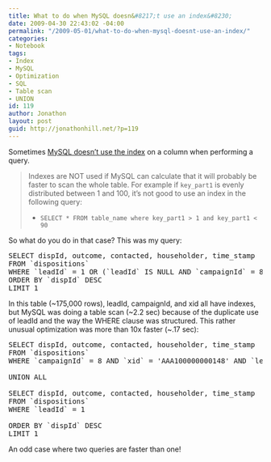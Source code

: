 ```yaml
---
title: What to do when MySQL doesn&#8217;t use an index&#8230;
date: 2009-04-30 22:43:02 -04:00
permalink: "/2009-05-01/what-to-do-when-mysql-doesnt-use-an-index/"
categories:
- Notebook
tags:
- Index
- MySQL
- Optimization
- SQL
- Table scan
- UNION
id: 119
author: Jonathon
layout: post
guid: http://jonathonhill.net/?p=119
---
```


Sometimes <a href="http://dev.mysql.com/tech-resources/presentations/presentation-oscon2000-20000719/index.html" target="_blank">MySQL doesn&#8217;t use the index</a> on a column when performing a query.

> Indexes are NOT used if MySQL can calculate that it will probably be faster to scan the whole table. For example if `key_part1` is evenly distributed between 1 and 100, it&#8217;s not good to use an index in the following query:
> 
>   * `SELECT * FROM table_name where key_part1 > 1 and key_part1 < 90`

So what do you do in that case? This was my query:

<pre>SELECT dispId, outcome, contacted, householder, time_stamp
FROM `dispositions`
WHERE `leadId` = 1 OR (`leadId` IS NULL AND `campaignId` = 8 AND `xid` = 'AAA100000000148')
ORDER BY `dispId` DESC
LIMIT 1</pre>

In this table (~175,000 rows), leadId, campaignId, and xid all have indexes, but MySQL was doing a table scan (~2.2 sec) because of the duplicate use of leadId and the way the WHERE clause was structured. This rather unusual optimization was more than 10x faster (~.17 sec):

<pre>SELECT dispId, outcome, contacted, householder, time_stamp
FROM `dispositions`
WHERE `campaignId` = 8 AND `xid` = 'AAA100000000148' AND `leadId` IS NULL

UNION ALL

SELECT dispId, outcome, contacted, householder, time_stamp
FROM `dispositions`
WHERE `leadId` = 1

ORDER BY `dispId` DESC
LIMIT 1</pre>

An odd case where two queries are faster than one!